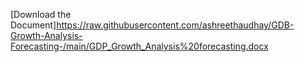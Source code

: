 [Download the Document]https://raw.githubusercontent.com/ashreethaudhay/GDB-Growth-Analysis-Forecasting-/main/GDP_Growth_Analysis%20forecasting.docx
